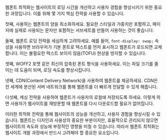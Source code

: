 웹폰트 최적화는 웹사이트의 로딩 시간을 개선하고 사용자 경험을 향상시키기 위한 중요한 과정입니다. 이를 위해 몇 가지 핵심 전략을 사용할 수 있습니다.

첫째, 사용하는 웹폰트의 양을 최소화하세요. 필요한 스타일과 가중치만 포함하고, 페이지에 실제로 사용되는 문자만 포함하는 서브세트를 만들어 사용하는 것이 좋습니다.

둘째, 웹폰트 로딩 전략을 세심하게 고려하세요. 예를 들어, `font-display: swap;` 속성을 사용하면 브라우저가 기본 폰트로 텍스트를 먼저 표시하고 웹폰트가 로드되면 교체합니다. 이는 불필요한 텍스트 보이지 않음(TOFU) 현상을 방지할 수 있습니다.

셋째, WOFF2 포맷 같은 최신의 압축된 폰트 형식을 사용하세요. 이는 파일 크기를 줄이는 데 도움이 되며, 로딩 속도를 향상시킵니다.

넷째, CDN(Content Delivery Network)을 사용하여 웹폰트를 제공하세요. CDN은 전 세계에 분산된 서버 네트워크를 통해 웹폰트를 더 빠르게 전달할 수 있게 해줍니다.

다섯째, 캐싱 전략을 사용하여 웹폰트가 사용자의 로컬에 저장되도록 하세요. 이렇게 하면 사용자가 웹사이트를 재방문할 때 웹폰트를 다시 다운로드할 필요가 없어집니다.

이러한 최적화 전략을 통해 웹사이트의 성능을 개선하고, 사용자 경험을 향상시킬 수 있습니다. 웹폰트는 디자인과 사용성의 중요한 부분이지만, 효율적으로 관리되지 않으면 웹사이트의 속도와 성능에 부정적인 영향을 미칠 수 있습니다. 따라서 웹폰트 최적화는 웹사이트 개발 과정에서 반드시 고려해야 할 중요한 요소입니다.
